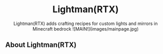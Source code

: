 <h1 align="center">Lightman(RTX)</h1>
<p align="center">
Lightman(RTX) adds crafting recipes for custom lights and mirrors in Minecraft bedrock
![MAIN!](images/mainpage.jpg)

## About Lightman(RTX)
